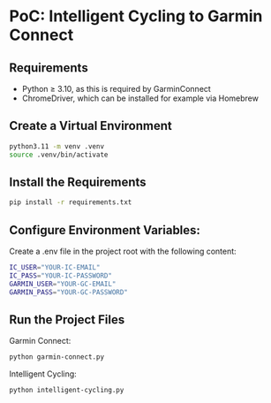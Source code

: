 # PoC: Intelligent Cycling to Garmin Connect

## Requirements

- Python ≥ 3.10, as this is required by GarminConnect
- ChromeDriver, which can be installed for example via Homebrew

## Create a Virtual Environment

```bash
python3.11 -m venv .venv
source .venv/bin/activate
```

## Install the Requirements

```bash
pip install -r requirements.txt
```

## Configure Environment Variables:

Create a .env file in the project root with the following content:

```bash
IC_USER="YOUR-IC-EMAIL"
IC_PASS="YOUR-IC-PASSWORD"
GARMIN_USER="YOUR-GC-EMAIL"
GARMIN_PASS="YOUR-GC-PASSWORD"
```

## Run the Project Files

Garmin Connect:

```bash
python garmin-connect.py
```

Intelligent Cycling:

```bash
python intelligent-cycling.py
```
